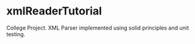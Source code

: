 # xmlReaderTutorial
College Project. XML Parser implemented using solid principles and unit testing.
